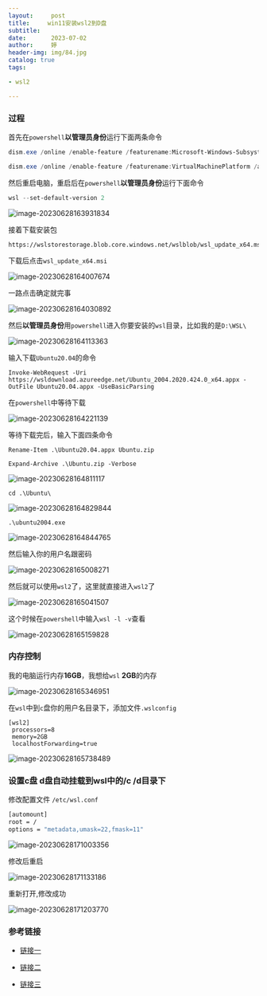 ```yaml
---
layout:     post   				    
title:     win11安装wsl2到D盘			
subtitle:  
date:       2023-07-02			
author:     婷                               
header-img: img/84.jpg 	
catalog: true 						
tags:								

- wsl2

---
```




### 过程

首先在`powershell`**以管理员身份**运行下面两条命令

```powershell
dism.exe /online /enable-feature /featurename:Microsoft-Windows-Subsystem-Linux /all /norestart
```



```powershell
dism.exe /online /enable-feature /featurename:VirtualMachinePlatform /all /norestart
```



然后重启电脑，重启后在`powershell`**以管理员身份**运行下面命令

```powershell
wsl --set-default-version 2
```



![image-20230628163931834](https://raw.githubusercontent.com/copyright1999/image-typora-markdown/main/win11_wsl2/image-20230628163931834.png)



接着下载安装包

```
https://wslstorestorage.blob.core.windows.net/wslblob/wsl_update_x64.msi
```



下载后点击`wsl_update_x64.msi`



![image-20230628164007674](https://raw.githubusercontent.com/copyright1999/image-typora-markdown/main/win11_wsl2/image-20230628164007674.png)



一路点击确定就完事

![image-20230628164030892](https://raw.githubusercontent.com/copyright1999/image-typora-markdown/main/win11_wsl2/image-20230628164030892.png)



然后**以管理员身份**用`powershell`进入你要安装的`wsl`目录，比如我的是`D:\WSL\`

![image-20230628164113363](https://raw.githubusercontent.com/copyright1999/image-typora-markdown/main/win11_wsl2/image-20230628164113363.png)

输入下载`Ubuntu20.04`的命令

```
Invoke-WebRequest -Uri https://wsldownload.azureedge.net/Ubuntu_2004.2020.424.0_x64.appx -OutFile Ubuntu20.04.appx -UseBasicParsing
```



在`powershell`中等待下载

![image-20230628164221139](https://raw.githubusercontent.com/copyright1999/image-typora-markdown/main/win11_wsl2/image-20230628164221139.png)



等待下载完后，输入下面四条命令

```
Rename-Item .\Ubuntu20.04.appx Ubuntu.zip
```



```
Expand-Archive .\Ubuntu.zip -Verbose
```



![image-20230628164811117](https://raw.githubusercontent.com/copyright1999/image-typora-markdown/main/win11_wsl2/image-20230628164811117.png)



```
cd .\Ubuntu\
```



![image-20230628164829844](https://raw.githubusercontent.com/copyright1999/image-typora-markdown/main/win11_wsl2/image-20230628164829844.png)



```
.\ubuntu2004.exe
```



![image-20230628164844765](https://raw.githubusercontent.com/copyright1999/image-typora-markdown/main/win11_wsl2/image-20230628164844765.png)



然后输入你的用户名跟密码

![image-20230628165008271](https://raw.githubusercontent.com/copyright1999/image-typora-markdown/main/win11_wsl2/image-20230628165008271.png)



然后就可以使用`wsl2`了，这里就直接进入`wsl2`了

![image-20230628165041507](https://raw.githubusercontent.com/copyright1999/image-typora-markdown/main/win11_wsl2/image-20230628165041507.png)



这个时候在`powershell`中输入`wsl -l -v`查看

![image-20230628165159828](https://raw.githubusercontent.com/copyright1999/image-typora-markdown/main/win11_wsl2/image-20230628165159828.png)



### 内存控制

我的电脑运行内存**16GB**，我想给`wsl` **2GB**的内存

![image-20230628165346951](https://raw.githubusercontent.com/copyright1999/image-typora-markdown/main/win11_wsl2/image-20230628165346951.png)



在`wsl`中到`c`盘你的用户名目录下，添加文件`.wslconfig`

```
[wsl2]
 processors=8
 memory=2GB
 localhostForwarding=true
```



![image-20230628165738489](https://raw.githubusercontent.com/copyright1999/image-typora-markdown/main/win11_wsl2/image-20230628165738489-16879426586792.png)





### 设置c盘 d盘自动挂载到wsl中的/c  /d目录下

修改配置文件 `/etc/wsl.conf`

```bash
[automount]
root = /
options = "metadata,umask=22,fmask=11"
```



![image-20230628171003356](https://raw.githubusercontent.com/copyright1999/image-typora-markdown/main/win11_wsl2/image-20230628171003356.png)

修改后重启

![image-20230628171133186](https://raw.githubusercontent.com/copyright1999/image-typora-markdown/main/win11_wsl2/image-20230628171133186.png)



重新打开,修改成功

![image-20230628171203770](https://raw.githubusercontent.com/copyright1999/image-typora-markdown/main/win11_wsl2/image-20230628171203770.png)





### 参考链接

- [链接一](https://zhuanlan.zhihu.com/p/386590591)

- [链接二](https://zhuanlan.zhihu.com/p/466001838)
- [链接三](https://blog.51cto.com/zhangxueliang/4945138)













